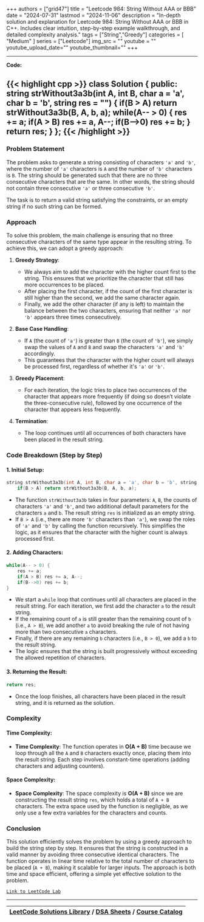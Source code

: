 
+++
authors = ["grid47"]
title = "Leetcode 984: String Without AAA or BBB"
date = "2024-07-31"
lastmod = "2024-11-06"
description = "In-depth solution and explanation for Leetcode 984: String Without AAA or BBB in C++. Includes clear intuition, step-by-step example walkthrough, and detailed complexity analysis."
tags = ["String","Greedy"]
categories = [
    "Medium"
]
series = ["Leetcode"]
img_src = ""
youtube = ""
youtube_upload_date=""
youtube_thumbnail=""
+++



---
**Code:**

{{< highlight cpp >}}
class Solution {
public:
    string strWithout3a3b(int A, int B, char a = 'a', char b = 'b', string res = "") {
        if(B > A) return strWithout3a3b(B, A, b, a);
        while(A-- > 0) {
            res += a;
            if(A > B) res += a, A--;
            if(B-->0) res += b;
        }
        return res;
    }
};
{{< /highlight >}}
---

### Problem Statement

The problem asks to generate a string consisting of characters `'a'` and `'b'`, where the number of `'a'` characters is `A` and the number of `'b'` characters is `B`. The string should be generated such that there are no three consecutive characters that are the same. In other words, the string should not contain three consecutive `'a'` or three consecutive `'b'`.

The task is to return a valid string satisfying the constraints, or an empty string if no such string can be formed.

### Approach

To solve this problem, the main challenge is ensuring that no three consecutive characters of the same type appear in the resulting string. To achieve this, we can adopt a greedy approach:

1. **Greedy Strategy**: 
   - We always aim to add the character with the higher count first to the string. This ensures that we prioritize the character that still has more occurrences to be placed.
   - After placing the first character, if the count of the first character is still higher than the second, we add the same character again.
   - Finally, we add the other character (if any is left) to maintain the balance between the two characters, ensuring that neither `'a'` nor `'b'` appears three times consecutively.

2. **Base Case Handling**:
   - If `A` (the count of `'a'`) is greater than `B` (the count of `'b'`), we simply swap the values of `A` and `B` and swap the characters `'a'` and `'b'` accordingly.
   - This guarantees that the character with the higher count will always be processed first, regardless of whether it's `'a'` or `'b'`.

3. **Greedy Placement**:
   - For each iteration, the logic tries to place two occurrences of the character that appears more frequently (if doing so doesn’t violate the three-consecutive rule), followed by one occurrence of the character that appears less frequently.

4. **Termination**:
   - The loop continues until all occurrences of both characters have been placed in the result string.

### Code Breakdown (Step by Step)

#### 1. **Initial Setup**:
```cpp
string strWithout3a3b(int A, int B, char a = 'a', char b = 'b', string res = "") {
    if(B > A) return strWithout3a3b(B, A, b, a);
```
- The function `strWithout3a3b` takes in four parameters: `A`, `B`, the counts of characters `'a'` and `'b'`, and two additional default parameters for the characters `a` and `b`. The result string `res` is initialized as an empty string.
- If `B > A` (i.e., there are more `'b'` characters than `'a'`), we swap the roles of `'a'` and `'b'` by calling the function recursively. This simplifies the logic, as it ensures that the character with the higher count is always processed first.

#### 2. **Adding Characters**:
```cpp
while(A-- > 0) {
    res += a;
    if(A > B) res += a, A--;
    if(B-->0) res += b;
}
```
- We start a `while` loop that continues until all characters are placed in the result string. For each iteration, we first add the character `a` to the result string.
- If the remaining count of `a` is still greater than the remaining count of `b` (i.e., `A > B`), we add another `a` to avoid breaking the rule of not having more than two consecutive `a` characters.
- Finally, if there are any remaining `b` characters (i.e., `B > 0`), we add a `b` to the result string.
- The logic ensures that the string is built progressively without exceeding the allowed repetition of characters.

#### 3. **Returning the Result**:
```cpp
return res;
```
- Once the loop finishes, all characters have been placed in the result string, and it is returned as the solution.

### Complexity

#### Time Complexity:
- **Time Complexity**: The function operates in **O(A + B)** time because we loop through all the `A` and `B` characters exactly once, placing them into the result string. Each step involves constant-time operations (adding characters and adjusting counters).
  
#### Space Complexity:
- **Space Complexity**: The space complexity is **O(A + B)** since we are constructing the result string `res`, which holds a total of `A + B` characters. The extra space used by the function is negligible, as we only use a few extra variables for the characters and counts.

### Conclusion

This solution efficiently solves the problem by using a greedy approach to build the string step by step. It ensures that the string is constructed in a valid manner by avoiding three consecutive identical characters. The function operates in linear time relative to the total number of characters to be placed (`A + B`), making it scalable for larger inputs. The approach is both time and space efficient, offering a simple yet effective solution to the problem.

[`Link to LeetCode Lab`](https://leetcode.com/problems/string-without-aaa-or-bbb/description/)

---

| [LeetCode Solutions Library](https://grid47.xyz/leetcode/) / [DSA Sheets](https://grid47.xyz/sheets/) / [Course Catalog](https://grid47.xyz/courses/) |
| --- |
